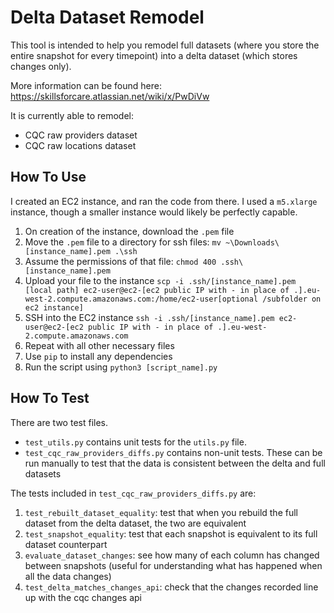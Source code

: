 
# Delta Dataset Remodel

This tool is intended to help you remodel full datasets (where you store the entire snapshot for every timepoint)
into a delta dataset (which stores changes only).

More information can be found here: https://skillsforcare.atlassian.net/wiki/x/PwDiVw

It is currently able to remodel:
- CQC raw providers dataset
- CQC raw locations dataset

## How To Use

I created an EC2 instance, and ran the code from there. 
I used a `m5.xlarge` instance, though a smaller instance would likely be perfectly capable. 

1. On creation of the instance, download the `.pem` file
2. Move the `.pem` file to a directory for ssh files: `mv ~\Downloads\[instance_name].pem .\ssh`
3. Assume the permissions of that file: `chmod 400 .ssh\[instance_name].pem`
4. Upload your file to the instance `scp -i .ssh/[instance_name].pem [local path] ec2-user@ec2-[ec2 public IP with - in place of .].eu-west-2.compute.amazonaws.com:/home/ec2-user[optional /subfolder on ec2 instance]`
5. SSH into the EC2 instance `ssh -i .ssh/[instance_name].pem ec2-user@ec2-[ec2 public IP with - in place of .].eu-west-2.compute.amazonaws.com`
6. Repeat with all other necessary files
7. Use `pip` to install any dependencies
8. Run the script using `python3 [script_name].py`

## How To Test

There are two test files.
- `test_utils.py` contains unit tests for the `utils.py` file.
- `test_cqc_raw_providers_diffs.py` contains non-unit tests. These can be run manually to test that the data is consistent between the delta and full datasets

The tests included in `test_cqc_raw_providers_diffs.py` are:
1. `test_rebuilt_dataset_equality`: test that when you rebuild the full dataset from the delta dataset, the two are equivalent
2. `test_snapshot_equality`: test that each snapshot is equivalent to its full dataset counterpart
3. `evaluate_dataset_changes`: see how many of each column has changed between snapshots (useful for understanding what has happened when all the data changes)
4. `test_delta_matches_changes_api`: check that the changes recorded line up with the cqc changes api
